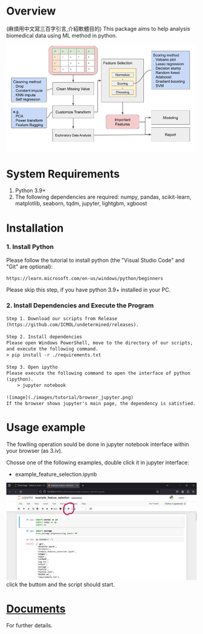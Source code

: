 # Overview
(麻煩用中文寫三百字引言,介紹軟體目的)
This package aims to help analysis biomedical data using ML method in python.


![image](./images/workflow/auto_selection_workflow.png) 

# System Requirements
   1. Python 3.9+
   2. The following dependencies are required: numpy, pandas, scikit-learn, matplotlib, seaborn, tqdm, jupyter, lightgbm, xgboost


# Installation

### 1. Install Python
Please follow the tutorial to install python (the "Visual Studio Code" and "Git" are optional):

    https://learn.microsoft.com/en-us/windows/python/beginners 
    
Please skip this step, if you have python 3.9+ installed in your PC.

### 2. Install Dependencies and Execute the Program
    Step 1. Download our scripts from Release (https://github.com/ICMOL/undetermined/releases).

    Step 2. Install dependencies
    Please open Windows PowerShell, move to the directory of our scripts, and execute the following command.
    > pip install -r ./requirements.txt          

    Step 3. Open ipytho
    Please execute the following command to open the interface of python (ipython).
        > jupyter notebook    

    ![image](./images/tutorial/browser_jupyter.png)
    If the browser shows jupyter's main page, the dependency is satisfied.


# Usage example    
The fowlling operation sould be done in jupyter notebook interface within your browser (as 3.iv).    

Chosse one of the following examples, double click it in jupyter interface:    
- example_feature_selection.ipynb

![image](./images/tutorial/jupyter_runall.png)
click the buttom and the script should start.


# [Documents](./documents/main.md)
For further details.
